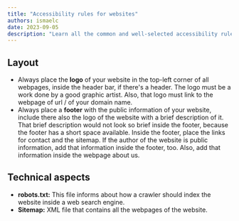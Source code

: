 ```yaml
---
title: "Accessibility rules for websites"
authors: ismaelc
date: 2023-09-05
description: "Learn all the common and well-selected accessibility rules for websites"
---
```


## Layout

- Always place the **logo** of your website in the top-left corner of all webpages, inside the header bar, if there's a header. The logo must be a work done by a good graphic artist. Also, that logo must link to the webpage of url / of your domain name.
- Always place a **footer** with the public information of your website, include there also the logo of the website with a brief description of it. That brief description would not look so brief inside the footer, because the footer has a short space available. Inside the footer, place the links for contact and the sitemap. If the author of the website is public information, add that information inside the footer, too. Also, add that information inside the webpage about us.

## Technical aspects

- **robots.txt:** This file informs about how a crawler should index the website inside a web search engine.
- **Sitemap:** XML file that contains all the webpages of the website.
